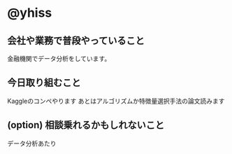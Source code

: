 # @yhiss

## 会社や業務で普段やっていること

金融機関でデータ分析をしています。  

## 今日取り組むこと

Kaggleのコンペやります
あとはアルゴリズムか特徴量選択手法の論文読みます

## (option) 相談乗れるかもしれないこと
データ分析あたり

